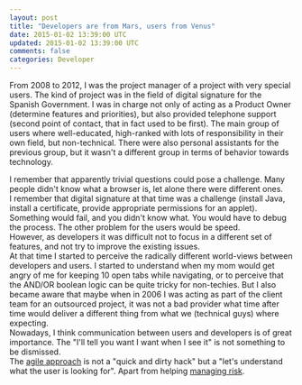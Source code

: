 ```yaml
---
layout: post
title: "Developers are from Mars, users from Venus"
date: 2015-01-02 13:39:00 UTC
updated: 2015-01-02 13:39:00 UTC
comments: false
categories: Developer
---
```


From 2008 to 2012, I was the project manager of a project with very special users. The kind of project was in the field of digital signature for the Spanish Government. I was in charge not only of acting as a Product Owner (determine features and priorities), but also provided telephone support (second point of contact, that in fact used to be first). The main group of users where well-educated, high-ranked with lots of responsibility in their own field, but non-technical. There were also personal assistants for the previous group, but it wasn't a different group in terms of behavior towards technology.<br /><div>I remember that apparently trivial questions could pose a challenge. Many people didn't know what a browser is, let alone there were different ones.&nbsp;</div><div>I remember that digital signature at that time was a challenge (install Java, install a certificate, provide appropriate permissions for an applet). Something would fail, and you didn't know what. You would have to debug the process. The other problem for the users would be speed.&nbsp;</div><div>However, as developers it was difficult not to focus in a different set of features, and not try to improve the existing issues.</div><div>At that time I started to perceive the radically different world-views between developers and users. I started to understand when my mom would get angry of me for keeping 10 open tabs while navigating, or to perceive that the AND/OR boolean logic can be quite tricky for non-techies. But I also became aware that maybe when in 2006 I was acting as part of the client team for an outsourced project, it was not a bad provider what time after time would deliver a different thing from what we (technical guys) where expecting.</div><div>Nowadays, I think communication between users and developers is of great importance. The "I'll tell you want I want when I see it" is not something to be dismissed.&nbsp;</div><div>The <a href="http://agilemanifesto.org/">agile approach</a> is not a "quick and dirty hack" but a "let's understand what the user is looking for". Apart from helping <a href="http://gonfva.blogspot.co.uk/2014/10/agile-is-about-managing-risk.html">managing risk</a>.</div>
